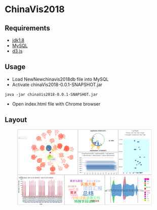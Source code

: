 # ChinaVis2018
## Requirements
- [jdk1.8](http://www.oracle.com/technetwork/java/javase/downloads/jdk8-downloads-2133151.html)
- [MySQL](https://www.mysql.com/)
- [d3.js](https://d3js.org/)

## Usage
- Load NewNewchinavis2018db file into MySQL
- Activate chinaVis2018-0.0.1-SNAPSHOT.jar 
```
java -jar chinaVis2018-0.0.1-SNAPSHOT.jar
```
- Open index.html file with Chrome browser

## Layout 


<figure class="half">
    <img src="./figure/chinavis_demo.png" >
    
</figure>